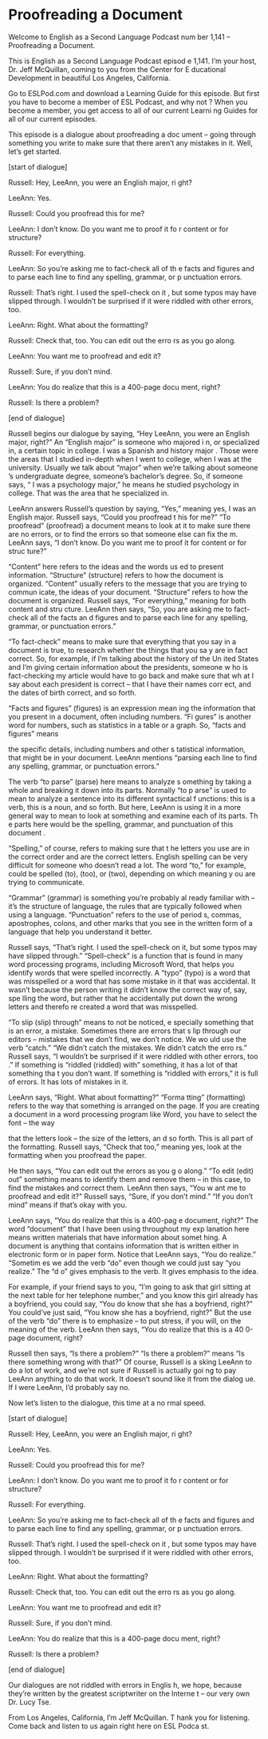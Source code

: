 # Proofreading a Document

Welcome to English as a Second Language Podcast num ber 1,141 – Proofreading a Document.  

This is English as a Second Language Podcast episod e 1,141. I’m your host, Dr. Jeff McQuillan, coming to you from the Center for E ducational Development in beautiful Los Angeles, California.  

Go to ESLPod.com and download a Learning Guide for this episode. But first you have to become a member of ESL Podcast, and why not ? When you become a member, you get access to all of our current Learni ng Guides for all of our current episodes.  

This episode is a dialogue about proofreading a doc ument – going through something you write to make sure that there aren’t any mistakes in it. Well, let’s get started.  

[start of dialogue] 

Russell: Hey, LeeAnn, you were an English major, ri ght? 

LeeAnn: Yes. 

Russell: Could you proofread this for me? 

LeeAnn: I don’t know. Do you want me to proof it fo r content or for structure? 

Russell: For everything.  

LeeAnn: So you’re asking me to fact-check all of th e facts and figures and to parse each line to find any spelling, grammar, or p unctuation errors. 

Russell: That’s right. I used the spell-check on it , but some typos may have slipped through. I wouldn’t be surprised if it were  riddled with other errors, too. 

LeeAnn: Right. What about the formatting? 

Russell: Check that, too. You can edit out the erro rs as you go along. 

LeeAnn: You want me to proofread and  edit it? 

Russell: Sure, if you don’t mind.  

LeeAnn: You do realize that this is a 400-page docu ment, right? 

Russell: Is there a problem? 

[end of dialogue] 

Russell begins our dialogue by saying, “Hey LeeAnn,  you were an English major, right?” An “English major” is someone who majored i n, or specialized in, a certain topic in college. I was a Spanish and history major . Those were the areas that I studied in-depth when I went to college, when I was  at the university. Usually we talk about “major” when we’re talking about someone ’s undergraduate degree, someone’s bachelor’s degree. So, if someone says, “ I was a psychology major,” he means he studied psychology in college. That was  the area that he specialized in. 

LeeAnn answers Russell’s question by saying, “Yes,”  meaning yes, I was an English major. Russell says, “Could you proofread t his for me?” “To proofread” (proofread) a document means to look at it to make sure there are no errors, or to find the errors so that someone else can fix the m. LeeAnn says, “I don’t know. Do you want me to proof it for content or for struc ture?”  

“Content” here refers to the ideas and the words us ed to present information. “Structure” (structure) refers to how the document is organized. “Content” usually refers to the message that you are trying to commun icate, the ideas of your document. “Structure” refers to how the document is  organized. Russell says, “For everything,” meaning for both content and stru cture. LeeAnn then says, “So, you are asking me to fact-check all of the facts an d figures and to parse each line for any spelling, grammar, or punctuation errors.”  

“To fact-check” means to make sure that everything that you say in a document is true, to research whether the things that you sa y are in fact correct. So, for example, if I’m talking about the history of the Un ited States and I’m giving certain information about the presidents, someone w ho is fact-checking my article would have to go back and make sure that wh at I say about each president is correct – that I have their names corr ect, and the dates of birth correct, and so forth.  

“Facts and figures” (figures) is an expression mean ing the information that you present in a document, often including numbers. “Fi gures” is another word for numbers, such as statistics in a table or a graph. So, “facts and figures” means  

the specific details, including numbers and other s tatistical information, that might be in your document. LeeAnn mentions “parsing each line to find any spelling, grammar, or punctuation errors.”  

The verb “to parse” (parse) here means to analyze s omething by taking a whole and breaking it down into its parts. Normally “to p arse” is used to mean to analyze a sentence into its different syntactical f unctions: this is a verb, this is a noun, and so forth. But here, LeeAnn is using it in  a more general way to mean to look at something and examine each of its parts. Th e parts here would be the spelling, grammar, and punctuation of this document .  

“Spelling,” of course, refers to making sure that t he letters you use are in the correct order and are the correct letters. English spelling can be very difficult for someone who doesn’t read a lot. The word “to,” for example, could be spelled (to), (too), or (two), depending on which meaning y ou are trying to communicate.  

“Grammar” (grammar) is something you’re probably al ready familiar with – it’s the structure of language, the rules that are typically  followed when using a language. “Punctuation” refers to the use of period s, commas, apostrophes, colons, and other marks that you see in the written  form of a language that help you understand it better.  

Russell says, “That’s right. I used the spell-check  on it, but some typos may have slipped through.” “Spell-check” is a function that is found in many word processing programs, including Microsoft Word, that  helps you identify words that were spelled incorrectly. A “typo” (typo) is a word  that was misspelled or a word that has some mistake in it that was accidental. It  wasn’t because the person writing it didn’t know the correct way of, say, spe lling the word, but rather that he accidentally put down the wrong letters and therefo re created a word that was misspelled.  

“To slip (slip) through” means to not be noticed, e specially something that is an error, a mistake. Sometimes there are errors that s lip through our editors – mistakes that we don’t find, we don’t notice. We wo uld use the verb “catch.” “We didn’t catch the mistakes. We didn’t catch the erro rs.” Russell says, “I wouldn’t be surprised if it were riddled with other errors, too .” If something is “riddled (riddled) with” something, it has a lot of that something tha t you don’t want. If something is “riddled with errors,” it is full of errors. It has  lots of mistakes in it.  

LeeAnn says, “Right. What about formatting?” “Forma tting” (formatting) refers to the way that something is arranged on the page. If you are creating a document in a word processing program like Word, you have to  select the font – the way  

that the letters look – the size of the letters, an d so forth. This is all part of the formatting. Russell says, “Check that too,” meaning  yes, look at the formatting when you proofread the paper.  

He then says, “You can edit out the errors as you g o along.” “To edit (edit) out” something means to identify them and remove them – in this case, to find the mistakes and correct them. LeeAnn then says, “You w ant me to proofread and edit it?” Russell says, “Sure, if you don’t mind.” “If you don’t mind” means if that’s okay with you.  

LeeAnn says, “You do realize that this is a 400-pag e document, right?” The word “document” that I have been using throughout my exp lanation here means written materials that have information about somet hing. A document is anything that contains information that is written either in  electronic form or in paper form. Notice that LeeAnn says, “You do realize.” “Sometim es we add the verb “do” even though we could just say “you realize.” The “d o” gives emphasis to the verb. It gives emphasis to the idea.  

For example, if your friend says to you, “I’m going  to ask that girl sitting at the next table for her telephone number,” and you know this girl already has a boyfriend, you could say, “You do know that she has  a boyfriend, right?” You could’ve just said, “You know she has a boyfriend, right?” But the use of the verb “do” there is to emphasize – to put stress, if you will, on the meaning of the verb. LeeAnn then says, “You do realize that this is a 40 0-page document, right?  

Russell then says, “Is there a problem?” “Is there a problem?” means “Is there something wrong with that?” Of course, Russell is a sking LeeAnn to do a lot of work, and we’re not sure if Russell is actually goi ng to pay LeeAnn anything to do that work. It doesn’t sound like it from the dialog ue. If I were LeeAnn, I’d probably say no. 

Now let’s listen to the dialogue, this time at a no rmal speed.  

[start of dialogue] 

Russell: Hey, LeeAnn, you were an English major, ri ght? 

LeeAnn: Yes. 

Russell: Could you proofread this for me? 

LeeAnn: I don’t know. Do you want me to proof it fo r content or for structure?  

 Russell: For everything.  

LeeAnn: So you’re asking me to fact-check all of th e facts and figures and to parse each line to find any spelling, grammar, or p unctuation errors. 

Russell: That’s right. I used the spell-check on it , but some typos may have slipped through. I wouldn’t be surprised if it were  riddled with other errors, too. 

LeeAnn: Right. What about the formatting? 

Russell: Check that, too. You can edit out the erro rs as you go along. 

LeeAnn: You want me to proofread and  edit it? 

Russell: Sure, if you don’t mind.  

LeeAnn: You do realize that this is a 400-page docu ment, right? 

Russell: Is there a problem? 

[end of dialogue] 

Our dialogues are not riddled with errors in Englis h, we hope, because they’re written by the greatest scriptwriter on the Interne t – our very own Dr. Lucy Tse. 

From Los Angeles, California, I’m Jeff McQuillan. T hank you for listening. Come back and listen to us again right here on ESL Podca st.  

